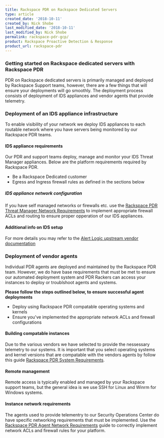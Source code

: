 ```yaml
---
title: Rackspace PDR on Rackspace Dedicated Servers
type: article
created_date: '2018-10-11'
created_by: Nick Shobe
last_modified_date: '2018-10-11'
last_modified_by: Nick Shobe
permalink: rackspace-pdr-gcp/
product: Rackspace Proactive Detection & Response
product_url: rackspace-pdr
---
```


### Getting started on Rackspace dedicated servers with Rackspace PDR

PDR on Rackspace dedicated servers is primarily managed and deployed by Rackspace Support teams, however, there are a few things that will ensure your deployments will go smoothly. The deployment process consists of deployment of IDS appliances and vendor agents that provide telemetry.

### Deployment of an IDS appliance infrastructure

To enable visibility of your network we deploy IDS appliances to each routable network where you have servers being monitored by our Rackspace PDR teams.

#### IDS appliance requirements

Our PDR and support teams deploy, manage and monitor your IDS Threat Manager appliances. Below are the platform requirements required by Rackspace PDR.

- Be a Rackspace Dedicated customer
- Egress and Ingress firewall rules as defined in the sections below

##### IDS appliance network configuration
If you have self managed networks or firewalls etc. use the [Rackspace PDR Threat Manager Network Requirements](/how-to/rackspace-pdr-ids-networking/) to implement appropriate firewall ACLs and routing to ensure proper opperation of our IDS appliances.

#### Additional info on IDS setup
For more details you may refer to the [Alert Logic upstream vendor documentation](https://docs.alertlogic.com/install/cloud/amazon-web-services-threat-manager-direct-windows.htm)

### Deployment of vendor agents

Individual PDR agents are deployed and maintained by the Rackspace PDR team. However, we do have base requirements that must be met to ensure our automated deployment system and PDR Rackers can access your instances to deploy or troublshoot agents and systems.

**Please follow the steps outlined below, to ensure successful agent deployments**
- Deploy using Rackspace PDR compatable operating systems and kernels
- Ensure you've implemented the appropriate network ACLs and firewall configurations

#### Building compatable instances
Due to the various vendors we have selected to provide the nessessary telemetry to our systems. It is important that you select operating systems and kernel versions that are compatable with the vendors agents by follow this guide [Rackspace PDR System Requirements](/how-to/rackspace-pdr-agent-compatablity/).

#### Remote management
Remote access is typically enabled and managed by your Rackspace support teams, but the general idea is we use SSH for Linux and Winrm for Windows systems.

#### Instance network requirements
The agents used to provide telementry to our Security Operations Center do have specific networking requirements that must be implemented. Use the [Rackspace PDR Agent Network Requirements](/how-to/rackspace-pdr-agent-networking/) guide to correctly implement network ACLs and firewall rules for your platform.
